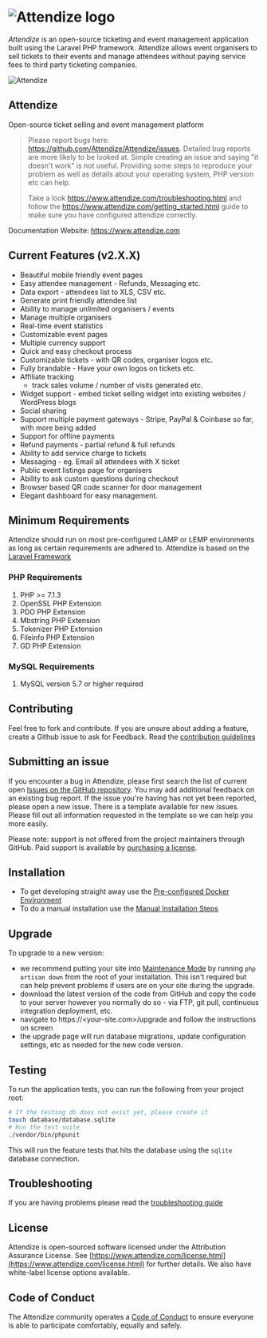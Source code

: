 # ![Attendize logo](public/assets/images/logo-dark.png)

_Attendize_ is an open-source ticketing and event management application built
using the Laravel PHP framework. Attendize allows event organisers to sell
tickets to their events and manage attendees without paying service fees to
third party ticketing companies.

![Attendize](https://www.attendize.com/images/screenshots/screen1.PNG)

## Attendize

Open-source ticket selling and event management platform

> Please report bugs here: <https://github.com/Attendize/Attendize/issues>.
> Detailed bug reports are more likely to be looked at. Simple creating an issue
> and saying "it doesn't work" is not useful. Providing some steps to reproduce
> your problem as well as details about your operating system, PHP version etc
> can help.
>
> Take a look <https://www.attendize.com/troubleshooting.html> and follow the
> <https://www.attendize.com/getting_started.html> guide to make sure you have
> configured attendize correctly.

Documentation Website: <https://www.attendize.com>

## Current Features (v2.X.X)

- Beautiful mobile friendly event pages
- Easy attendee management - Refunds, Messaging etc.
- Data export - attendees list to XLS, CSV etc.
- Generate print friendly attendee list
- Ability to manage unlimited organisers / events
- Manage multiple organisers
- Real-time event statistics
- Customizable event pages
- Multiple currency support
- Quick and easy checkout process
- Customizable tickets - with QR codes, organiser logos etc.
- Fully brandable - Have your own logos on tickets etc.
- Affiliate tracking
  - track sales volume / number of visits generated etc.
- Widget support - embed ticket selling widget into existing websites /
    WordPress blogs
- Social sharing
- Support multiple payment gateways - Stripe, PayPal & Coinbase so far, with
    more being added
- Support for offline payments
- Refund payments - partial refund & full refunds
- Ability to add service charge to tickets
- Messaging - eg. Email all attendees with X ticket
- Public event listings page for organisers
- Ability to ask custom questions during checkout
- Browser based QR code scanner for door management
- Elegant dashboard for easy management.

## Minimum Requirements

Attendize should run on most pre-configured LAMP or LEMP environments as long as
certain requirements are adhered to. Attendize is based on the
[Laravel Framework](https://laravel.com/)

### PHP Requirements

1. PHP >= 7.1.3
2. OpenSSL PHP Extension
3. PDO PHP Extension
4. Mbstring PHP Extension
5. Tokenizer PHP Extension
6. Fileinfo PHP Extension
7. GD PHP Extension

### MySQL Requirements

1. MySQL version 5.7 or higher required

## Contributing

Feel free to fork and contribute. If you are unsure about adding a feature,
create a Github issue to ask for Feedback. Read the
[contribution guidelines](CONTRIBUTING.md)

## Submitting an issue

If you encounter a bug in Attendize, please first search the list of current
open
[Issues on the GitHub repository](https://github.com/Attendize/Attendize/issues).
You may add additional feedback on an existing bug report. If the issue you're
having has not yet been reported, please open a new issue. There is a template
available for new issues. Please fill out all information requested in the
template so we can help you more easily.

Please note: support is not offered from the project maintainers through GitHub.
Paid support is available by
[purchasing a license](https://www.attendize.com/license.html).

## Installation

- To get developing straight away use the
[Pre-configured Docker Environment](https://www.attendize.com/getting_started.html#running-attendize-in-docker-for-development)
- To do a manual installation use the
[Manual Installation Steps](https://www.attendize.com/getting_started.html#manual-installation)

## Upgrade

To upgrade to a new version:

- we recommend putting your site into
    [Maintenance Mode](https://laravel.com/docs/6.x/configuration#maintenance-mode)
    by running `php artisan down` from the root of your installation. This isn't
    required but can help prevent problems if users are on your site during the
    upgrade.
- download the latest version of the code from GitHub and copy the code to
    your server however you normally do so - via FTP, git pull, continuous
    integration deployment, etc.
- navigate to https://<your-site.com>/upgrade and follow the instructions on
    screen
- the upgrade page will run database migrations, update configuration
    settings, etc as needed for the new code version.

## Testing

To run the application tests, you can run the following from your project root:

```sh
# If the testing db does not exist yet, please create it
touch database/database.sqlite
# Run the test suite
./vendor/bin/phpunit
```

This will run the feature tests that hits the database using the `sqlite`
database connection.

## Troubleshooting

If you are having problems please read the
[troubleshooting guide](https://www.attendize.com/troubleshooting.html)

## License

Attendize is open-sourced software licensed under the Attribution Assurance
License. See
[https://www.attendize.com/license.html](https://www.attendize.com/license.html)
for further details. We also have white-label license options available.

## Code of Conduct

The Attendize community operates a [Code of Conduct](CODE_OF_CONDUCT.md) to
ensure everyone is able to participate comfortably, equally and safely.
